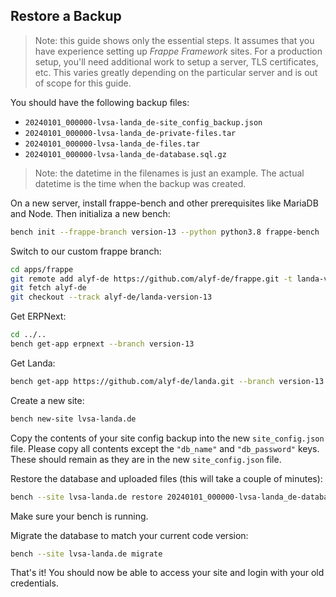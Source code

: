 ## Restore a Backup

> Note: this guide shows only the essential steps. It assumes that you have experience setting up _Frappe Framework_ sites. For a production setup, you'll need additional work to setup a server, TLS certificates, etc. This varies greatly depending on the particular server and is out of scope for this guide.

You should have the following backup files:

* `20240101_000000-lvsa-landa_de-site_config_backup.json`
* `20240101_000000-lvsa-landa_de-private-files.tar`
* `20240101_000000-lvsa-landa_de-files.tar`
* `20240101_000000-lvsa-landa_de-database.sql.gz`

> Note: the datetime in the filenames is just an example. The actual datetime is the time when the backup was created.

On a new server, install frappe-bench and other prerequisites like MariaDB and Node. Then initializa a new bench:

```bash
bench init --frappe-branch version-13 --python python3.8 frappe-bench
```

Switch to our custom frappe branch:

```bash
cd apps/frappe
git remote add alyf-de https://github.com/alyf-de/frappe.git -t landa-version-13
git fetch alyf-de
git checkout --track alyf-de/landa-version-13
```

Get ERPNext:

```bash
cd ../..
bench get-app erpnext --branch version-13
```

Get Landa:

```bash
bench get-app https://github.com/alyf-de/landa.git --branch version-13
```

Create a new site:

```bash
bench new-site lvsa-landa.de
```

Copy the contents of your site config backup into the new `site_config.json` file. Please copy all contents except the `"db_name"` and `"db_password"` keys. These should remain as they are in the new `site_config.json` file.

Restore the database and uploaded files (this will take a couple of minutes):

```bash
bench --site lvsa-landa.de restore 20240101_000000-lvsa-landa_de-database.sql.gz --with-public-files 20240101_000000-lvsa-landa_de-files.tar --with-private-files 20240101_000000-lvsa-landa_de-private-files.tar
```

Make sure your bench is running.

Migrate the database to match your current code version:

```bash
bench --site lvsa-landa.de migrate
```

That's it! You should now be able to access your site and login with your old credentials.
